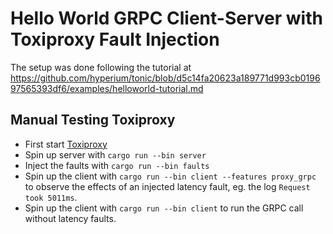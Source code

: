 # Hello World GRPC Client-Server with Toxiproxy Fault Injection

The setup was done following the tutorial at https://github.com/hyperium/tonic/blob/d5c14fa20623a189771d993cb019697565393df6/examples/helloworld-tutorial.md

## Manual Testing Toxiproxy

- First start [Toxiproxy](https://github.com/Shopify/toxiproxy)
- Spin up server with `cargo run --bin server`
- Inject the faults with `cargo run --bin faults`
- Spin up the client with `cargo run --bin client --features proxy_grpc` to observe the effects of an injected latency fault, eg. the log `Request took 5011ms`.
- Spin up the client with `cargo run --bin client` to run the GRPC call without latency faults.
